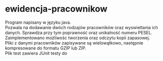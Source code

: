 # ewidencja-pracownikow

Program napisany w języku java.  
Pozwala na dodawanie dwóch rodzajów pracowników oraz wyswietlania ich danych. Sprawdza przy tym poprawność oraz unikalność numeru PESEL.  
Zaimplementowano możliwośc tworzenia oraz odczytu kopii zapasowej. Pliki z danymi pracowników zapisywane są wielowątkowo, następnie kompresowane do formatu GZIP lub ZIP.  
Plik test zawiera JUnit testy do  
